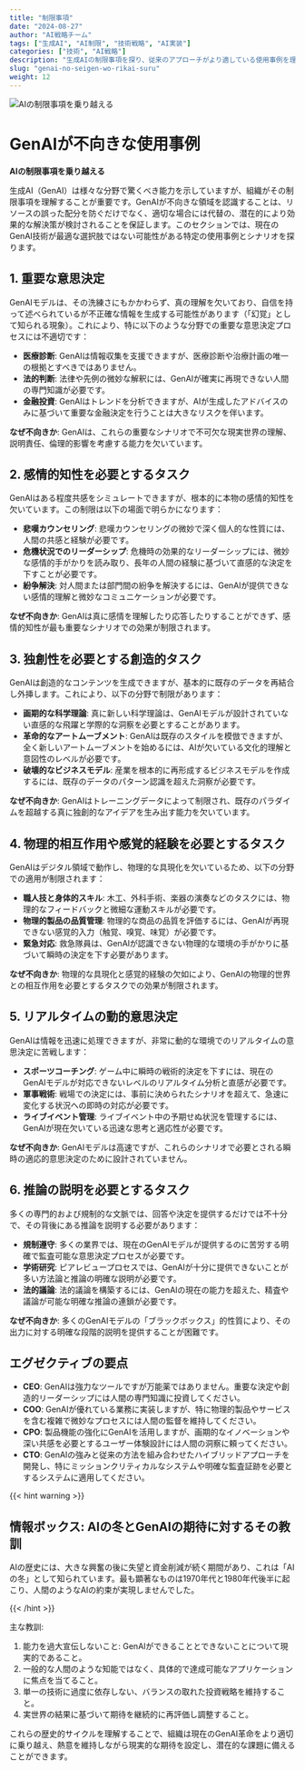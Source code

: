 ```yaml
---
title: "制限事項"
date: "2024-08-27"
author: "AI戦略チーム"
tags: ["生成AI", "AI制限", "技術戦略", "AI実装"]
categories: ["技術", "AI戦略"]
description: "生成AIの制限事項を探り、従来のアプローチがより適している使用事例を理解することで、AI採用においてより情報に基づいた意思決定を可能にします。"
slug: "genai-no-seigen-wo-rikai-suru"
weight: 12
---
```


![AIの制限事項を乗り越える](/12.png)

# GenAIが不向きな使用事例
**AIの制限事項を乗り越える**

生成AI（GenAI）は様々な分野で驚くべき能力を示していますが、組織がその制限事項を理解することが重要です。GenAIが不向きな領域を認識することは、リソースの誤った配分を防ぐだけでなく、適切な場合には代替の、潜在的により効果的な解決策が検討されることを保証します。このセクションでは、現在のGenAI技術が最適な選択肢ではない可能性がある特定の使用事例とシナリオを探ります。

## 1. 重要な意思決定

GenAIモデルは、その洗練さにもかかわらず、真の理解を欠いており、自信を持って述べられているが不正確な情報を生成する可能性があります（「幻覚」として知られる現象）。これにより、特に以下のような分野での重要な意思決定プロセスには不適切です：

- **医療診断**: GenAIは情報収集を支援できますが、医療診断や治療計画の唯一の根拠とすべきではありません。
- **法的判断**: 法律や先例の微妙な解釈には、GenAIが確実に再現できない人間の専門知識が必要です。
- **金融投資**: GenAIはトレンドを分析できますが、AIが生成したアドバイスのみに基づいて重要な金融決定を行うことは大きなリスクを伴います。

**なぜ不向きか**: GenAIは、これらの重要なシナリオで不可欠な現実世界の理解、説明責任、倫理的影響を考慮する能力を欠いています。

## 2. 感情的知性を必要とするタスク

GenAIはある程度共感をシミュレートできますが、根本的に本物の感情的知性を欠いています。この制限は以下の場面で明らかになります：

- **悲嘆カウンセリング**: 悲嘆カウンセリングの微妙で深く個人的な性質には、人間の共感と経験が必要です。
- **危機状況でのリーダーシップ**: 危機時の効果的なリーダーシップには、微妙な感情的手がかりを読み取り、長年の人間の経験に基づいて直感的な決定を下すことが必要です。
- **紛争解決**: 対人間または部門間の紛争を解決するには、GenAIが提供できない感情的理解と微妙なコミュニケーションが必要です。

**なぜ不向きか**: GenAIは真に感情を理解したり応答したりすることができず、感情的知性が最も重要なシナリオでの効果が制限されます。

## 3. 独創性を必要とする創造的タスク

GenAIは創造的なコンテンツを生成できますが、基本的に既存のデータを再結合し外挿します。これにより、以下の分野で制限があります：

- **画期的な科学理論**: 真に新しい科学理論は、GenAIモデルが設計されていない直感的な飛躍と学際的な洞察を必要とすることがあります。
- **革命的なアートムーブメント**: GenAIは既存のスタイルを模倣できますが、全く新しいアートムーブメントを始めるには、AIが欠いている文化的理解と意図性のレベルが必要です。
- **破壊的なビジネスモデル**: 産業を根本的に再形成するビジネスモデルを作成するには、既存のデータのパターン認識を超えた洞察が必要です。

**なぜ不向きか**: GenAIはトレーニングデータによって制限され、既存のパラダイムを超越する真に独創的なアイデアを生み出す能力を欠いています。

## 4. 物理的相互作用や感覚的経験を必要とするタスク

GenAIはデジタル領域で動作し、物理的な具現化を欠いているため、以下の分野での適用が制限されます：

- **職人技と身体的スキル**: 木工、外科手術、楽器の演奏などのタスクには、物理的なフィードバックと微細な運動スキルが必要です。
- **物理的製品の品質管理**: 物理的な商品の品質を評価するには、GenAIが再現できない感覚的入力（触覚、嗅覚、味覚）が必要です。
- **緊急対応**: 救急隊員は、GenAIが認識できない物理的な環境の手がかりに基づいて瞬時の決定を下す必要があります。

**なぜ不向きか**: 物理的な具現化と感覚的経験の欠如により、GenAIの物理的世界との相互作用を必要とするタスクでの効果が制限されます。

## 5. リアルタイムの動的意思決定

GenAIは情報を迅速に処理できますが、非常に動的な環境でのリアルタイムの意思決定に苦戦します：

- **スポーツコーチング**: ゲーム中に瞬時の戦術的決定を下すには、現在のGenAIモデルが対応できないレベルのリアルタイム分析と直感が必要です。
- **軍事戦術**: 戦場での決定には、事前に決められたシナリオを超えて、急速に変化する状況への即時の対応が必要です。
- **ライブイベント管理**: ライブイベント中の予期せぬ状況を管理するには、GenAIが現在欠いている迅速な思考と適応性が必要です。

**なぜ不向きか**: GenAIモデルは高速ですが、これらのシナリオで必要とされる瞬時の適応的意思決定のために設計されていません。

## 6. 推論の説明を必要とするタスク

多くの専門的および規制的な文脈では、回答や決定を提供するだけでは不十分で、その背後にある推論を説明する必要があります：

- **規制遵守**: 多くの業界では、現在のGenAIモデルが提供するのに苦労する明確で監査可能な意思決定プロセスが必要です。
- **学術研究**: ピアレビュープロセスでは、GenAIが十分に提供できないことが多い方法論と推論の明確な説明が必要です。
- **法的議論**: 法的議論を構築するには、GenAIの現在の能力を超えた、精査や議論が可能な明確な推論の連鎖が必要です。

**なぜ不向きか**: 多くのGenAIモデルの「ブラックボックス」的性質により、その出力に対する明確な段階的説明を提供することが困難です。

## エグゼクティブの要点

- **CEO**: GenAIは強力なツールですが万能薬ではありません。重要な決定や創造的リーダーシップには人間の専門知識に投資してください。
- **COO**: GenAIが優れている業務に実装しますが、特に物理的製品やサービスを含む複雑で微妙なプロセスには人間の監督を維持してください。
- **CPO**: 製品機能の強化にGenAIを活用しますが、画期的なイノベーションや深い共感を必要とするユーザー体験設計には人間の洞察に頼ってください。
- **CTO**: GenAIの強みと従来の方法を組み合わせたハイブリッドアプローチを開発し、特にミッションクリティカルなシステムや明確な監査証跡を必要とするシステムに適用してください。

{{< hint warning >}}

## 情報ボックス: AIの冬とGenAIの期待に対するその教訓

AIの歴史には、大きな興奮の後に失望と資金削減が続く期間があり、これは「AIの冬」として知られています。最も顕著なものは1970年代と1980年代後半に起こり、人間のようなAIの約束が実現しませんでした。

{{< /hint >}}

主な教訓:
1. 能力を過大宣伝しないこと: GenAIができることとできないことについて現実的であること。
2. 一般的な人間のような知能ではなく、具体的で達成可能なアプリケーションに焦点を当てること。
3. 単一の技術に過度に依存しない、バランスの取れた投資戦略を維持すること。
4. 実世界の結果に基づいて期待を継続的に再評価し調整すること。

これらの歴史的サイクルを理解することで、組織は現在のGenAI革命をより適切に乗り越え、熱意を維持しながら現実的な期待を設定し、潜在的な課題に備えることができます。